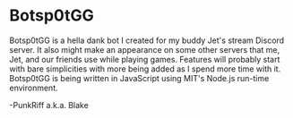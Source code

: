# Botsp0tGG
Botsp0tGG is a hella dank bot I created for my buddy Jet's stream Discord server.
It also might make an appearance on some other servers that me, Jet, and our friends use while playing games. 
Features will probably start with bare simplicities with more being added as I spend more time with it. 
Botsp0tGG is being written in JavaScript using MIT's Node.js run-time environment.

-PunkRiff a.k.a. Blake